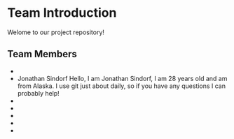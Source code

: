 # Team Introduction

Welome to our project repository!

## Team Members

-
- Jonathan Sindorf
  Hello, I am Jonathan Sindorf, I am 28 years old and am from Alaska. I use git just about daily, so if you have any questions I can probably help!
-
-
-
-
-
